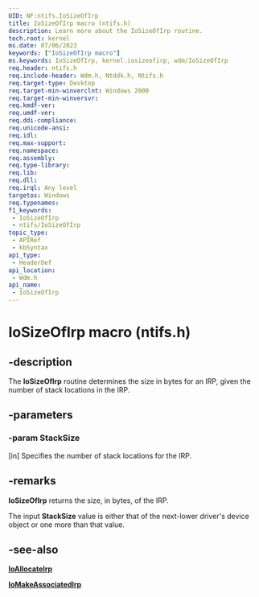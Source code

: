 ```yaml
---
UID: NF:ntifs.IoSizeOfIrp
title: IoSizeOfIrp macro (ntifs.h)
description: Learn more about the IoSizeOfIrp routine.
tech.root: kernel
ms.date: 07/06/2023
keywords: ["IoSizeOfIrp macro"]
ms.keywords: IoSizeOfIrp, kernel.iosizeofirp, wdm/IoSizeOfIrp
req.header: ntifs.h
req.include-header: Wdm.h, Ntddk.h, Ntifs.h
req.target-type: Desktop
req.target-min-winverclnt: Windows 2000
req.target-min-winversvr: 
req.kmdf-ver: 
req.umdf-ver: 
req.ddi-compliance: 
req.unicode-ansi: 
req.idl: 
req.max-support: 
req.namespace: 
req.assembly: 
req.type-library: 
req.lib: 
req.dll: 
req.irql: Any level
targetos: Windows
req.typenames: 
f1_keywords:
 - IoSizeOfIrp
 - ntifs/IoSizeOfIrp
topic_type:
 - APIRef
 - kbSyntax
api_type:
 - HeaderDef
api_location:
 - Wdm.h
api_name:
 - IoSizeOfIrp
---
```


# IoSizeOfIrp macro (ntifs.h)

## -description

The **IoSizeOfIrp** routine determines the size in bytes for an IRP, given the number of stack locations in the IRP.

## -parameters

### -param StackSize

[in] Specifies the number of stack locations for the IRP.

## -remarks

**IoSizeOfIrp** returns the size, in bytes, of the IRP.

The input **StackSize** value is either that of the next-lower driver's device object or one more than that value.

## -see-also

[**IoAllocateIrp**](../wdm/nf-wdm-ioallocateirp.md)

[**IoMakeAssociatedIrp**](../ntddk/nf-ntddk-iomakeassociatedirp.md)
